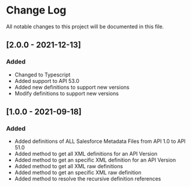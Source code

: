 # Change Log
All notable changes to this project will be documented in this file.

## [2.0.0 - 2021-12-13]
### Added
- Changed to Typescript
- Added support to API 53.0
- Added new definitions to support new versions
- Modify definitions to support new versions

## [1.0.0 - 2021-09-18]
### Added
- Added definitions of ALL Salesforce Metadata Files from API 1.0 to API 51.0
- Added method to get all XML definitions for an API Version
- Added method to get an specific XML definition for an API Version
- Added method to get all XML raw definitions
- Added method to get an specific XML raw definition
- Added method to resolve the recursive definition references


